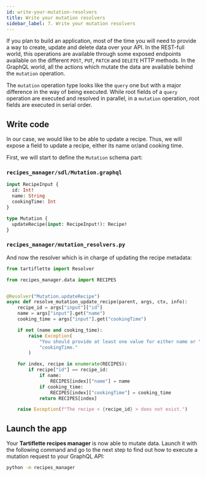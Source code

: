 ```yaml
---
id: write-your-mutation-resolvers
title: Write your mutation resolvers
sidebar_label: 7. Write your mutation resolvers
---
```


If you plan to build an application, most of the time you will need to provide a way to create, update and delete data over your API. In the REST-full world, this operations are available through some exposed endpoints available on the different `POST`, `PUT`, `PATCH` and `DELETE` HTTP methods. In the GraphQL world, all the actions which mutate the data are available behind the `mutation` operation.

The `mutation` operation type looks like the `query` one but with a major difference in the way of being executed. While root fields of a `query` operation are executed and resolved in parallel, in a `mutation` operation, root fields are executed in serial order.

## Write code

In our case, we would like to be able to update a recipe. Thus, we will expose a field to update a recipe, either its name or/and cooking time.

First, we will start to define the `Mutation` schema part:

### `recipes_manager/sdl/Mutation.graphql`

```graphql
input RecipeInput {
  id: Int!
  name: String
  cookingTime: Int
}

type Mutation {
  updateRecipe(input: RecipeInput!): Recipe!
}
```

### `recipes_manager/mutation_resolvers.py`

And now the resolver which is in charge of updating the recipe metadata:
```python
from tartiflette import Resolver

from recipes_manager.data import RECIPES


@Resolver("Mutation.updateRecipe")
async def resolve_mutation_update_recipe(parent, args, ctx, info):
    recipe_id = args["input"]["id"]
    name = args["input"].get("name")
    cooking_time = args["input"].get("cookingTime")

    if not (name and cooking_time):
        raise Exception(
            "You should provide at least one value for either name or "
            "cookingTime."
        )

    for index, recipe in enumerate(RECIPES):
        if recipe["id"] == recipe_id:
            if name:
                RECIPES[index]["name"] = name
            if cooking_time:
                RECIPES[index]["cookingTime"] = cooking_time
            return RECIPES[index]

    raise Exception(f"The recipe < {recipe_id} > does not exist.")
```

## Launch the app

Your **Tartiflette recipes manager** is now able to mutate data. Launch it with the following command and go to the next step to find out how to execute a mutation request to your GraphQL API:

```bash
python -m recipes_manager
```

